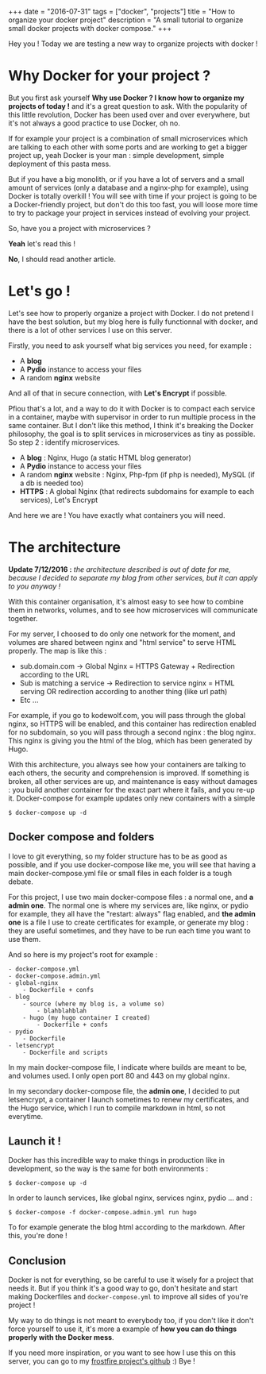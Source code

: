 +++
date = "2016-07-31"
tags = ["docker", "projects"]
title = "How to organize your docker project"
description = "A small tutorial to organize small docker projects with docker compose."
+++

Hey you ! Today we are testing a new way to organize projects with docker !

# Why Docker for your project ?

But you first ask yourself **Why use Docker ? I know how to organize my projects of today !** and it's a great question to ask. 
With the popularity of this little revolution, Docker has been used over and over everywhere, but it's not always a good practice 
to use Docker, oh no.

If for example your project is a combination of small microservices which are talking to each other with some ports and are working
to get a bigger project up, yeah Docker is your man : simple development, simple deployment of this pasta mess.

But if you have a big monolith, or if you have a lot of servers and a small amount of services (only a database and a nginx-php for example),
using Docker is totally overkill ! You will see with time if your project is going to be a Docker-friendly project, but don't do this
too fast, you will loose more time to try to package your project in services instead of evolving your project.

So, have you a project with microservices ?

**Yeah** let's read this !

**No**, I should read another article.

# Let's go !

Let's see how to properly organize a project with Docker. I do not pretend I have the best solution, but my blog here is fully
functionnal with docker, and there is a lot of other services I use on this server.

Firstly, you need to ask yourself what big services you need, for example :

* A **blog**
* A **Pydio** instance to access your files
* A random **nginx** website

And all of that in secure connection, with **Let's Encrypt** if possible.

Pfiou that's a lot, and a way to do it with Docker is to compact each service in a container, maybe with supervisor in order to 
run multiple process in the same container. But I don't like this method, I think it's breaking the Docker philosophy, the goal
is to split services in microservices as tiny as possible. So step 2 : identify microservices.

* A **blog** : Nginx, Hugo (a static HTML blog generator)
* A **Pydio** instance to access your files
* A random **nginx** website : Nginx, Php-fpm (if php is needed), MySQL (if a db is needed too)
* **HTTPS** : A global Nginx (that redirects subdomains for example to each services), Let's Encrypt

And here we are ! You have exactly what containers you will need.

# The architecture

**Update 7/12/2016 :** _the architecture described is out of date for me, because I decided to separate my blog from other services, but it can apply to you anyway !_

With this container organisation, it's almost easy to see how to combine them in networks, volumes, and to see how microservices
will communicate together.

For my server, I choosed to do only one network for the moment, and volumes are shared between nginx and "html service" to serve 
HTML properly. The map is like this :

* sub.domain.com -> Global Nginx = HTTPS Gateway + Redirection according to the URL
* Sub is matching a service -> Redirection to service nginx = HTML serving OR redirection according to another thing (like url path)
* Etc ...

For example, if you go to kodewolf.com, you will pass through the global nginx, so HTTPS will be enabled, and this container has
redirection enabled for no subdomain, so you will pass through a second nginx : the blog nginx. This nginx is giving you the html
of the blog, which has been generated by Hugo.

With this architecture, you always see how your containers are talking to each others, the security and comprehension is improved.
If something is broken, all other services are up, and maintenance is easy without damages : you build another container for the 
exact part where it fails, and you re-up it. Docker-compose for example updates only new containers with a simple

	$ docker-compose up -d

Docker compose and folders
--------------------------

I love to git everything, so my folder structure has to be as good as possible, and if you use docker-compose like me, you will see
that having a main docker-compose.yml file or small files in each folder is a tough debate.

For this project, I use two main docker-compose files : a normal one, and **a admin one**. The normal one is where my services are,
like nginx, or pydio for example, they all have the "restart: always" flag enabled, and **the admin one** is a file I use to 
create certificates for example, or generate my blog : they are useful sometimes, and they have to be run each time you want to use them.

And so here is my project's root for example :

	- docker-compose.yml
	- docker-compose.admin.yml
	- global-nginx
		- Dockerfile + confs
	- blog
		- source (where my blog is, a volume so)
			- blahblahblah
		- hugo (my hugo container I created)
			- Dockerfile + confs
	- pydio
		- Dockerfile
	- letsencrypt
		- Dockerfile and scripts

In my main docker-compose file, I indicate where builds are meant to be, and volumes used. I only open port 80 and 443 on my global nginx.

In my secondary docker-compose file, the **admin one**, I decided to put letsencrypt, a container I launch sometimes to renew my certificates,
and the Hugo service, which I run to compile markdown in html, so not everytime.

Launch it !
-----------

Docker has this incredible way to make things in production like in development, so the way is the same for both environments :

	$ docker-compose up -d

In order to launch services, like global nginx, services nginx, pydio ... and :

	$ docker-compose -f docker-compose.admin.yml run hugo

To for example generate the blog html according to the markdown. After this, you're done !

Conclusion
----------

Docker is not for everything, so be careful to use it wisely for a project that needs it. But if you think it's a good way to go, don't 
hesitate and start making Dockerfiles and `docker-compose.yml` to improve all sides of you're project !

My way to do things is not meant to everybody too, if you don't like it don't force yourself to use it, it's more a example of **how you
can do things properly with the Docker mess**.

If you need more inspiration, or you want to see how I use this on this server, you can go to my [frostfire project's github](https://github.com/fuegowolf/frostfire) :) Bye !